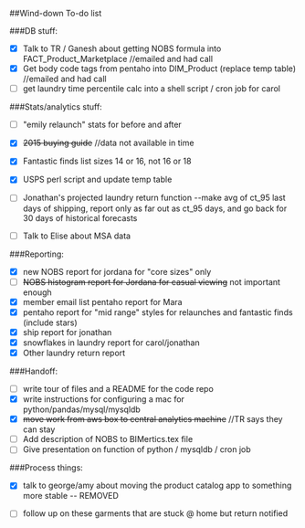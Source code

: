 ##Wind-down To-do list

###DB stuff:
- [X]  Talk to TR / Ganesh about getting NOBS formula into 
FACT_Product_Marketplace //emailed and had call
- [X]  Get body code tags from pentaho into DIM_Product (replace temp table) 
//emailed and had call
- [ ]  get laundry time percentile calc into a shell script / cron job for 
carol

###Stats/analytics stuff:
- [ ]  "emily relaunch" stats for before and after
- [X]  ~~2015 buying guide~~   //data not available in time
- [X]  Fantastic finds list sizes 14 or 16, not 16 or 18
- [X]  USPS perl script and update temp table
- [ ]  Jonathan's projected laundry return function --make avg of ct_95 last 
days of shipping, report only as far out as ct_95 days, and go back for 30 
days of historical forecasts
- [ ]  Talk to Elise about MSA data


###Reporting:
- [X]  new NOBS report for jordana for "core sizes" only
- [ ]  ~~NOBS histogram report for Jordana for casual viewing~~ not important enough
- [X]  member email list pentaho report for Mara
- [X]  pentaho report for "mid range" styles for relaunches and 
fantastic finds (include stars)
- [X]  ship report for jonathan
- [X]  snowflakes in laundry report for carol/jonathan  
- [X]  Other laundry return report

###Handoff:
- [ ]  write tour of files and a README for the code repo
- [X]  write instructions for configuring a mac for python/pandas/mysql/mysqldb
- [X]  ~~move work from aws box to central analytics machine~~ 
  //TR says they can stay
- [ ]  Add description of NOBS to BIMertics.tex file
- [ ]  Give presentation on function of python / mysqldb / cron job

###Process things:
- [X]  talk to george/amy about moving the product catalog app to something 
more stable -- REMOVED
- [ ]  follow up on these garments that are stuck @ home but return notified


